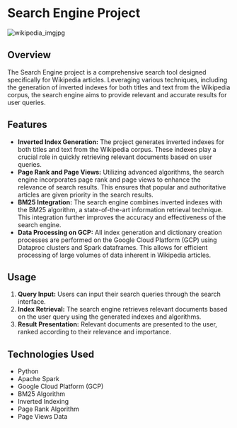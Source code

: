 # Search Engine Project

![wikipedia_imgjpg](https://github.com/Gavision97/Information-Retrieval---Wikipedia-Search-Engine-Project/assets/150701079/998fd2d9-d319-4ad5-bc30-1c85ed92914a)


## Overview
The Search Engine project is a comprehensive search tool designed specifically for Wikipedia articles. Leveraging various techniques, including the generation of inverted indexes for both titles and text from the Wikipedia corpus, the search engine aims to provide relevant and accurate results for user queries.

## Features
- **Inverted Index Generation:** The project generates inverted indexes for both titles and text from the Wikipedia corpus. These indexes play a crucial role in quickly retrieving relevant documents based on user queries.
- **Page Rank and Page Views:** Utilizing advanced algorithms, the search engine incorporates page rank and page views to enhance the relevance of search results. This ensures that popular and authoritative articles are given priority in the search results.
- **BM25 Integration:** The search engine combines inverted indexes with the BM25 algorithm, a state-of-the-art information retrieval technique. This integration further improves the accuracy and effectiveness of the search engine.
- **Data Processing on GCP:** All index generation and dictionary creation processes are performed on the Google Cloud Platform (GCP) using Dataproc clusters and Spark dataframes. This allows for efficient processing of large volumes of data inherent in Wikipedia articles.

## Usage
1. **Query Input:** Users can input their search queries through the search interface.
2. **Index Retrieval:** The search engine retrieves relevant documents based on the user query using the generated indexes and algorithms.
3. **Result Presentation:** Relevant documents are presented to the user, ranked according to their relevance and importance.

## Technologies Used
- Python
- Apache Spark
- Google Cloud Platform (GCP)
- BM25 Algorithm
- Inverted Indexing
- Page Rank Algorithm
- Page Views Data
